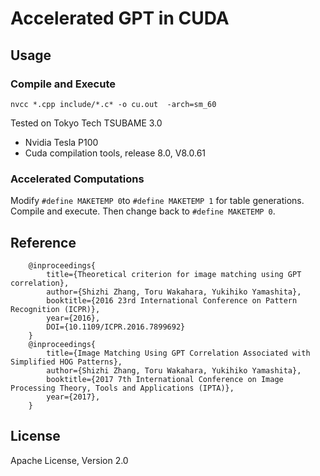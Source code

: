 # Accelerated GPT in CUDA

## Usage

### Compile and Execute
```
nvcc *.cpp include/*.c* -o cu.out  -arch=sm_60
```
Tested on Tokyo Tech TSUBAME 3.0
 - Nvidia Tesla P100
 - Cuda compilation tools, release 8.0, V8.0.61

### Accelerated Computations
Modify `#define MAKETEMP 0`to `#define MAKETEMP 1` for table generations. Compile and execute.
Then change back to `#define MAKETEMP 0`.

## Reference
```
    @inproceedings{
        title={Theoretical criterion for image matching using GPT correlation},
        author={Shizhi Zhang, Toru Wakahara, Yukihiko Yamashita},
        booktitle={2016 23rd International Conference on Pattern Recognition (ICPR)},
        year={2016},
        DOI={10.1109/ICPR.2016.7899692}
    }
    @inproceedings{
        title={Image Matching Using GPT Correlation Associated with Simplified HOG Patterns},
        author={Shizhi Zhang, Toru Wakahara, Yukihiko Yamashita},
        booktitle={2017 7th International Conference on Image Processing Theory, Tools and Applications (IPTA)},
        year={2017},
    }
``` 

## License
Apache License, Version 2.0